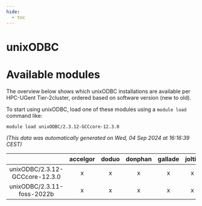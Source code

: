 ```yaml
---
hide:
  - toc
---
```


unixODBC
========

# Available modules


The overview below shows which unixODBC installations are available per HPC-UGent Tier-2cluster, ordered based on software version (new to old).

To start using unixODBC, load one of these modules using a `module load` command like:

```shell
module load unixODBC/2.3.12-GCCcore-12.3.0
```

*(This data was automatically generated on Wed, 04 Sep 2024 at 16:16:39 CEST)*  

| |accelgor|doduo|donphan|gallade|joltik|shinx|skitty|
| :---: | :---: | :---: | :---: | :---: | :---: | :---: | :---: |
|unixODBC/2.3.12-GCCcore-12.3.0|x|x|x|x|x|x|x|
|unixODBC/2.3.11-foss-2022b|x|x|x|x|x|-|x|
